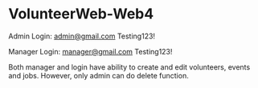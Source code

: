 # VolunteerWeb-Web4
Admin Login: 
    admin@gmail.com
    Testing123!

Manager Login: 
    manager@gmail.com 
    Testing123!
	
Both manager and login have ability to create and edit volunteers, events and jobs. However, only admin can do delete function.
